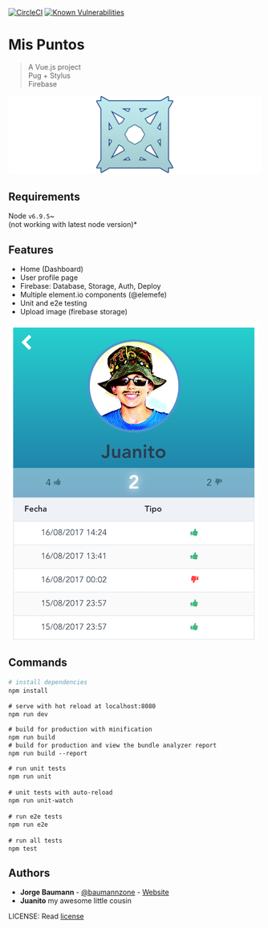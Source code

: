 [![CircleCI](https://img.shields.io/circleci/project/github/baumannzone/mispuntos.svg)](https://circleci.com/gh/baumannzone/mispuntos)
[![Known Vulnerabilities](https://snyk.io/test/github/baumannzone/mispuntos/badge.svg)](https://snyk.io/test/github/baumannzone/mispuntos)

# Mis Puntos 

> A Vue.js project  
> Pug + Stylus  
> Firebase  

[![Main](https://github.com/baumannzone/mispuntos/blob/master/src/assets/main.png)](https://github.com/baumannzone/mispuntos/blob/master/src/assets/main.png)

## Requirements
Node `v6.9.5`~  
(not working with latest node version)*


## Features
- Home (Dashboard)
- User profile page
- Firebase: Database, Storage, Auth, Deploy
- Multiple element.io components (@elemefe)
- Unit and e2e testing
- Upload image (firebase storage)

[![Feat](https://github.com/baumannzone/mispuntos/blob/master/src/assets/features.png)](https://github.com/baumannzone/mispuntos/blob/master/src/assets/features.png)


## Commands
``` bash
# install dependencies
npm install
```
```
# serve with hot reload at localhost:8080
npm run dev
```
```
# build for production with minification
npm run build
# build for production and view the bundle analyzer report
npm run build --report
```

```
# run unit tests
npm run unit  

# unit tests with auto-reload  
npm run unit-watch

# run e2e tests
npm run e2e

# run all tests
npm test
```


## Authors
- **Jorge Baumann** - [@baumannzone](https://twitter.com/baumannzone) - [Website](http://baumannzone.com)
- **Juanito** my awesome little cousin

LICENSE: Read [license](LICENSE)

